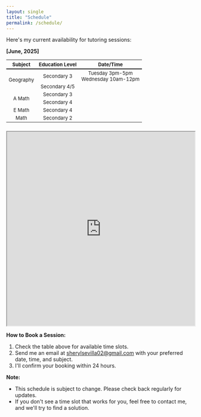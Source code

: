 ```yaml
---
layout: single
title: "Schedule"
permalink: /schedule/
---
```


Here's my current availability for tutoring sessions:

**[June, 2025]**

<table style="border-collapse: collapse; width: 100%; font-size: 13px; text-align: center;">
  <thead style="border-bottom: 2px solid black;">
    <tr>
      <th>Subject</th>
      <th>Education Level</th>
      <th>Date/Time</th>
    </tr>
  </thead>
  <tbody>
    <tr>
      <td rowspan="2">Geography</td>
      <td>Secondary 3</td>
      <td>Tuesday 3pm-5pm<br>Wednesday 10am-12pm</td>
    </tr>
    <tr>
      <td>Secondary 4/5</td>
      <td></td>
    </tr>
    <tr>
      <td rowspan="2">A Math</td>
      <td>Secondary 3</td>
      <td></td>
    </tr>
    <tr>
      <td>Secondary 4</td>
      <td></td>
    </tr>
    <tr>
      <td>E Math</td>
      <td>Secondary 4</td>
      <td></td>
    </tr>
    <tr>
      <td>Math</td>
      <td>Secondary 2</td>
      <td></td>
    </tr>
  </tbody>
</table>

<iframe 
  src="https://docs.google.com/spreadsheets/d/e/2PACX-1vRNj0nhW1nS3an3Y8E5JPyq_xakh368C2Nk0r4xwtph-CsQCxWMXV-xId25FARbvOanwjm0fy_pY4W5/pubhtml?gid=0&amp;single=true&amp;widget=true&amp;headers=false"
  width="100%" 
  height="520"
  style="margin-top: 10px;">
</iframe>

<!-- | Subject    | Education Level | Date/Time |
|------------|-----------------|-----------|
| <td rowspan="2">Geography</td> | Secondary 3 |           |
|            | Secondary 4     |           |
| <td rowspan="2">A Math</td>  | Secondary 3 |           |
|            | Secondary 4     |           |
| E Math     | Secondary 4     |           |
| Math       | Secondary 2     |           | -->

<!-- <iframe 
  src="https://docs.google.com/spreadsheets/d/e/2PACX-1vRNj0nhW1nS3an3Y8E5JPyq_xakh368C2Nk0r4xwtph-CsQCxWMXV-xId25FARbvOanwjm0fy_pY4W5/pubhtml?gid=1745429309&amp;single=true&amp;widget=true&amp;headers=false"
  width="100%" 
  height="400">
</iframe> -->

<!-- <table style="border-collapse: collapse; width: 100%;">
  <thead style="border-bottom: 2px solid black;">
    <tr>
      <th>Subject</th>
      <th>Education Level</th>
      <th>Date/Time</th>
    </tr>
  </thead>
  <tbody>
    <tr>
      <td rowspan="2">Geography</td>
      <td>Secondary 3</td>
      <td>Tuesday 3-5pm</td>
    </tr>
    <tr>
      <td>Secondary 4</td>
      <td></td>
    </tr>
    <tr>
      <td rowspan="2">A Math</td>
      <td>Secondary 3</td>
      <td></td>
    </tr>
    <tr>
      <td>Secondary 4</td>
      <td></td>
    </tr>
    <tr>
      <td>E Math</td>
      <td>Secondary 4</td>
      <td></td>
    </tr>
    <tr>
      <td>Math</td>
      <td>Secondary 2</td>
      <td></td>
    </tr>
  </tbody>
</table> -->

**How to Book a Session:**

1.  Check the table above for available time slots.
2.  Send me an email at sherylsevilla02@gmail.com with your preferred date, time, and subject.
3.  I'll confirm your booking within 24 hours.

**Note:**

*   This schedule is subject to change. Please check back regularly for updates.
*   If you don't see a time slot that works for you, feel free to contact me, and we'll try to find a solution.